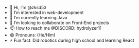- 👋 Hi, I’m @zksd53
- 👀 I’m interested in web-development
- 🌱 I’m currently learning Java
- 💞️ I’m looking to collaborate on Front-End projects
- 📫 How to reach me @DISCORD: hydrolyzer11
- 😄 Pronouns: (He/Him)
- ⚡ Fun fact: Did robotics during high school and learning React

<!---
zksd53/zksd53 is a ✨ special ✨ repository because its `README.md` (this file) appears on your GitHub profile.
You can click the Preview link to take a look at your changes.
--->
